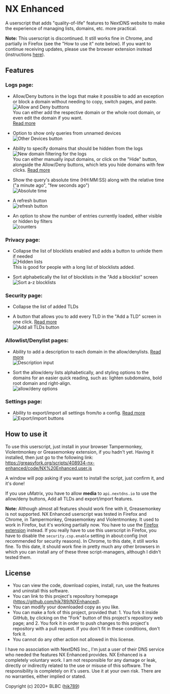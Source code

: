 # NX Enhanced
A userscript that adds "quality-of-life" features to NextDNS website to make the experience of managing lists, domains, etc. more practical.

**Note:** This userscript is discontinued. It still works fine in Chrome, and partially in Firefox (see the "How to use it" note below). If you want to continue receiving updates, please use the browser extension instead (instructions [here](https://github.com/hjk789/NXEnhanced)).

## Features

### Logs page:

- Allow/Deny buttons in the logs that make it possible to add an exception or block a domain without needing to copy, switch pages, and paste.   
![Allow and Deny butttons](https://i.imgur.com/3XNMUi1.png)    
You can either add the respective domain or the whole root domain, or even edit the domain if you want.   
[Read more](https://github.com/hjk789/NXEnhanced/wiki#an-allowdeny-button-for-each-log-entry)

- Option to show only queries from unnamed devices   
![Other Devices button](https://i.imgur.com/V7HFiJL.png)      

- Ability to specify domains that should be hidden from the logs  
![New domain filtering for the logs](https://i.imgur.com/l8Ouzh1.png)        
You can either manually input domains, or click on the "Hide" button, alongside the Allow/Deny buttons, which lets you hide domains with few clicks.  [Read more](https://github.com/hjk789/NXEnhanced/wiki#ability-to-specify-domains-that-should-be-hidden-from-the-logs)

- Show the query's absolute time (HH:MM:SS) along with the relative time ("a minute ago", "few seconds ago")   
![Absolute time](https://i.imgur.com/I3pGNL8.png)    

- A refresh button    
![refresh button](https://i.imgur.com/yBEo3mV.png)

- An option to show the number of entries currently loaded, either visible or hidden by filters    
![counters](https://i.imgur.com/8mTEDt1.png)

### Privacy page:

- Collapse the list of blocklists enabled and adds a button to unhide them if needed    
![Hidden lists](https://i.imgur.com/ifnmNiv.png)    
This is good for people with a long list of blocklists added.

- Sort alphabetically the list of blocklists in the "Add a blocklist" screen  
![Sort a-z blocklists](https://i.imgur.com/rFXduAY.png)    

### Security page:

- Collapse the list of added TLDs

- A button that allows you to add every TLD in the "Add a TLD" screen in one click. [Read more](https://github.com/hjk789/NXEnhanced/wiki#a-button-that-allows-you-to-add-every-tld-in-the-add-a-tld-screen-in-one-click)   
![Add all TLDs button](https://i.imgur.com/PDlYlF1.png)     

### Allowlist/Denylist pages:

- Ability to add a description to each domain in the allow/denylists. [Read more](https://github.com/hjk789/NXEnhanced/wiki#ability-to-add-a-description-to-each-domain-in-the-denyallow-lists)   
![Description input](https://i.imgur.com/TqlKWxr.png)    

- Sort the allow/deny lists alphabetically, and styling options to the domains for an easier quick reading, such as: lighten subdomains, bold root domain and right-align.   
![allow/deny options](https://i.imgur.com/DiuO5TB.png)

### Settings page:

- Ability to export/import all settings from/to a config. [Read more](https://github.com/hjk789/NXEnhanced/wiki#ability-to-exportimport-all-settings-fromto-a-config)   
![Export/import buttons](https://i.imgur.com/2oEl8t2.png)    


## How to use it

To use this userscript, just install in your browser Tampermonkey, Violentmonkey or Greasemonkey extension, if you hadn't yet. Having it installed, then just go to the following link: https://greasyfork.org/scripts/408934-nx-enhanced/code/NX%20Enhanced.user.js

A window will pop asking if you want to install the script, just confirm it, and it's done! 

If you use uMatrix, you have to allow **media** to `api.nextdns.io` to use the allow/deny buttons, Add all TLDs and export/import features.

**Note:** Although almost all features should work fine with it, Greasemonkey is not supported. NX Enhanced userscript was tested in Firefox and Chrome, in Tampermonkey, Greasemonkey and Violentmonkey. It used to work in Firefox, but it's working partially now. You have to use the [Firefox extension](https://addons.mozilla.org/addon/nx-enhanced?utm_source=github&utm_content=userscript) instead. If you really have to use this userscript in Firefox, you have to disable the `security.csp.enable` setting in about:config (not recommended for security reasons). In Chrome, to this date, it still works fine. To this date, it should work fine in pretty much any other browsers in which you can install any of these three script-managers, although I didn't tested them.

## License

- You can view the code, download copies, install, run, use the features and uninstall this software.
- You can link to this project's repository homepage (https://github.com/hjk789/NXEnhanced). 
- You can modify your downloaded copy as you like.
- You can make a fork of this project, provided that: 1. You fork it inside GitHub, by clicking on the "Fork" button of this project's repository web page; and 2. You fork it in order to push changes to this project's repository with a pull request. If you don't fit in these conditions, don't fork it.
- You cannot do any other action not allowed in this license.  

I have no association with NextDNS Inc., I'm just a user of their DNS service who needed the features NX Enhanced provides. NX Enhanced is a completely voluntary work. I am not responsible for any damage or leak, directly or indirectly related to the use or misuse of this software. The responsibility is completely on it's users. Use it at your own risk. There are no warranties, either implied or stated.

Copyright (c) 2020+ BLBC ([hjk789](https://github.com/hjk789))
